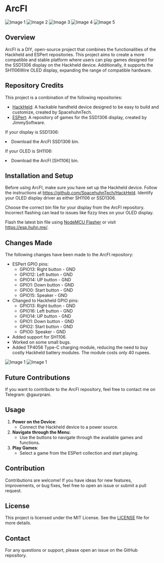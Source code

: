 </head>
<body>
    <h1>ArcFI</h1>
    <div class="gallery">
        <img src="image1.jpg" alt="Image 1">
        <img src="image2.jpg" alt="Image 2">
        <img src="image3.jpg" alt="Image 3">
        <img src="image4.jpg" alt="Image 4">
        <img src="image5.jpg" alt="Image 5">
    </div>
    
   <h2>Overview</h2>
    <p>ArcFI is a DIY, open-source project that combines the functionalities of the Hackheld and ESPert repositories. This project aims to create a more compatible and stable platform where users can play games designed for the SSD1306 display on the Hackheld device. Additionally, it supports the SH1106Wire OLED display, expanding the range of compatible hardware.</p>

   <h2>Repository Credits</h2>
    <p>This project is a combination of the following repositories:</p>
    <ul>
        <li><a href="https://github.com/SpacehuhnTech/HackHeld">HackHeld</a>: A hackable handheld device designed to be easy to build and customize, created by SpacehuhnTech.</li>
        <li><a href="https://github.com/JimmySoftware/ESPert">ESPert</a>: A repository of games for the SSD1306 display, created by JimmySoftware.</li>
    </ul>
<p>If your display is SSD1306:</p>
<li>Download the ArcFI SSD1306 bin.</li>
<p>If your OLED is SH1106:</p>
<li>Download the ArcFI [SH1106] bin.</li>

  <h2>Installation and Setup</h2>
    <p>Before using ArcFI, make sure you have set up the Hackheld device. Follow the instructions at <a href="https://github.com/SpacehuhnTech/HackHeld">https://github.com/SpacehuhnTech/HackHeld</a>. Identify your OLED display driver as either SH1106 or SSD1306.</p>
    <p>Choose the correct bin file for your display from the ArcFI repository. Incorrect flashing can lead to issues like fizzy lines on your OLED display.</p>
    
<p>Flash the latest bin file using <a href="https://github.com/nodemcu/nodemcu-flasher">NodeMCU Flasher</a> or visit <a href="https://esp.huhn.me/">https://esp.huhn.me/</a>.</p>



  <h2>Changes Made</h2>
    <p>The following changes have been made to the ArcFI repository:</p>
    <ul>
        <li>ESPert GPIO pins:
            <ul>
                <li>GPIO13: Right button - GND</li>
                <li>GPIO12: Left button - GND</li>
                <li>GPIO14: UP button - GND</li>
                <li>GPIO1: Down button - GND</li>
                <li>GPIO0: Start button - GND</li>
                <li>GPIO15: Speaker - GND</li>
            </ul>
        </li>
        <li>Changed to Hackheld GPIO pins:
            <ul>
                <li>GPIO13: Right button - GND</li>
                <li>GPIO16: Left button - GND</li>
                <li>GPIO14: UP button - GND</li>
                <li>GPIO1: Down button - GND</li>
                <li>GPIO2: Start button - GND</li>
                <li>GPIO0: Speaker - GND</li>
            </ul>
        </li>
        <li>Added support for SH1106.</li>
        <li>Worked on some small bugs.</li>
        <li>Added TP4056 Type-C charging module, reducing the need to buy costly Hackheld battery modules. The module costs only 40 rupees.</li>
    </ul>
       <img src="image1.jpg" alt="Image 1">
       <img src="image1.jpg" alt="Image 1">

  <h2>Future Contributions</h2>
    <p>If you want to contribute to the ArcFI repository, feel free to contact me on Telegram: @gaurprani.</p>

  <h2>Usage</h2>
    <ol>
        <li><strong>Power on the Device</strong>:
            <ul>
                <li>Connect the Hackheld device to a power source.</li>
            </ul>
        </li>
        <li><strong>Navigate through the Menu</strong>:
            <ul>
                <li>Use the buttons to navigate through the available games and functions.</li>
            </ul>
        </li>
        <li><strong>Play Games</strong>:
            <ul>
                <li>Select a game from the ESPert collection and start playing.</li>
            </ul>
        </li>
    </ol>

  <h2>Contribution</h2>
    <p>Contributions are welcome! If you have ideas for new features, improvements, or bug fixes, feel free to open an issue or submit a pull request.</p>

  <h2>License</h2>
    <p>This project is licensed under the MIT License. See the <a href="LICENSE">LICENSE</a> file for more details.</p>

  <h2>Contact</h2>
    <p>For any questions or support, please open an issue on the GitHub repository.</p>
</body>
</html>
